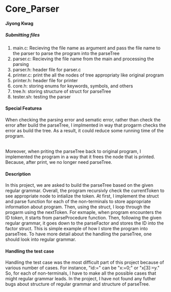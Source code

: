 # Core_Parser
#### Jiyong Kwag

##### Submitting files
<ol>
  <li>main.c: Recieving the file name as argument and pass the file name to the parser to parse the program into the parseTree</li>
  <li>parser.c: Recieving the file name from the main and processing the parsing</li>
  <li>parser.h: header file for parser.c</li>
  <li>printer.c: print the all the nodes of tree appropriaty like original program</li>
  <li>printer.h: header file for printer</li>
  <li>core.h: storing enums for keywords, symbols, and others</li>
  <li>tree.h: storing structure of struct for parseTree</li>
  <li>tester.sh: testing the parser</li>
</ol>

#### Special Featurea
When checking the parsing error and sematic error, rather than check the error after build the parseTree, I implmented in way that progarm checks the error as build the tree. As a result, it could reduce some running time of the program. <br><br>

Moreover, when priting the parseTree back to original program, I implemented the program in a way that it frees the node that is printed. Because, after print, we no longer need parseTree.

#### Description 
In this project, we are asked to build the parseTree based on the given regular grammar. Overall, the program recursivly check the currentToken to see appropriate node to intialize the token. At first, I implement the struct and parse function for each of the non-terminals to store appropriate information about program. Then, using the struct, I loop through the progarm using the nextToken. For exmaple, when program encounters the ID token, it starts from parseProcedure function. Then, following the given regular grammar, it goes down to the parseFactor and stores the ID into the factor struct. This is simple example of how I store the program into parseTree. To have more detail about the handling the parseTree, one should look into regular grammar.

#### Handling the test case
Handling the test case was the most difficult part of this project because of various number of cases. For instance, "id<index>:=<expr>" can be "x:=0;" or "x[3]:=y." So, for each of non-terminals, I have to make all the possible cases that might regular grammar leads. In the project, I have not found any futher bugs about structure of regular grammar and structure of parseTree.

